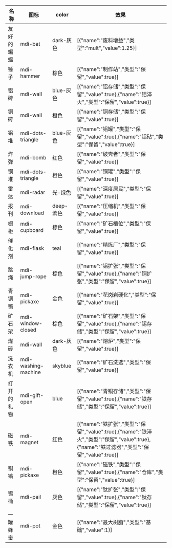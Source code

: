 | 名称  | 图标  | color | 效果  |
| --- | --- | ----- | --- |
| 友好的蝙蝠 | mdi-bat | dark-灰色 | [{"name":"废料增益","类型":"mult","value":1.25}] |
| 锤子 | mdi-hammer | 棕色 | [{"name":"制作站","类型":"保留","value":true}] |
| 铝砖 | mdi-wall | blue-灰色 | [{"name":"铝存储","类型":"保留","value":true},{"name":"铝淬火","类型":"保留","value":true}] |
| 铜砖 | mdi-wall | 橙色 | [{"name":"铜存储","类型":"保留","value":true}] |
| 铝堆 | mdi-dots-triangle | blue-灰色 | [{"name":"铝罐","类型":"保留","value":true},{"name":"铝砧","类型":"保留","value":true}] |
| 炸弹 | mdi-bomb | 红色 | [{"name":"破壳者","类型":"保留","value":true}] |
| 铜堆 | mdi-dots-triangle | 橙色 | [{"name":"铜罐","类型":"保留","value":true}] |
| 雷达 | mdi-radar | 光-绿色 | [{"name":"深度居民","类型":"保留","value":true}] |
| 报刊 | mdi-download | deep-紫色 | [{"name":"压缩机","类型":"保留","value":true}] |
| 橱柜 | mdi-cupboard | 棕色 | [{"name":"矿石槽位","类型":"保留","value":true}] |
| 催化剂 | mdi-flask | teal | [{"name":"精炼厂","类型":"保留","value":true}] |
| 跳绳 | mdi-jump-rope | 棕色 | [{"name":"铝扩张","类型":"保留","value":true},{"name":"铜扩张","类型":"保留","value":true}] |
| 青铜镐 | mdi-pickaxe | 金色 | [{"name":"花岗岩硬化","类型":"保留","value":true}] |
| 矿石架 | mdi-window-closed | 棕色 | [{"name":"矿石架","类型":"保留","value":true},{"name":"锡存储","类型":"保留","value":true}] |
| 煤砖 | mdi-wall | dark-灰色 | [{"name":"熔炉","类型":"保留","value":true}] |
| 洗衣机 | mdi-washing-machine | skyblue | [{"name":"矿石洗选","类型":"保留","value":true}] |
| 打开的礼物 | mdi-gift-open | blue | [{"name":"青铜存储","类型":"保留","value":true},{"name":"铁存储","类型":"保留","value":true}] |
| 磁铁 | mdi-magnet | 红色 | [{"name":"铁扩张","类型":"保留","value":true},{"name":"铁淬火","类型":"保留","value":true},{"name":"铁过滤器","类型":"保留","value":true}] |
| 铜镐 | mdi-pickaxe | 橙色 | [{"name":"磁铁","类型":"保留","value":true},{"name":"仓库","类型":"保留","value":true}] |
| 锡桶 | mdi-pail | 灰色 | [{"name":"钛扩张","类型":"保留","value":true},{"name":"钛存储","类型":"保留","value":true}] |
| 一罐蜂蜜 | mdi-pot | 金色 | [{"name":"最大树脂","类型":"基础","value":1}] |
